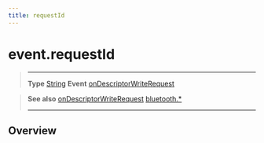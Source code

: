 ```yaml
---
title: requestId
---
```

# event.requestId

> --------------------- ------------------------------------------------------------------------------------------
> __Type__              [String](https://docs.coronalabs.com/api/type/String.html)
> __Event__             [onDescriptorWriteRequest](/plugin/bluetooth/type/Server/event/onDescriptorWriteRequest/)


> __See also__          [onDescriptorWriteRequest](/plugin/bluetooth/type/Server/event/onDescriptorWriteRequest/)
>						[bluetooth.*](/plugin/bluetooth/)
> --------------------- ------------------------------------------------------------------------------------------

## Overview